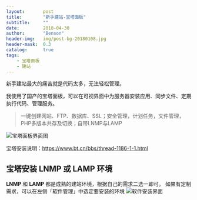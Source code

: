 ```yaml
---
layout:       post
title:        "新手建站-宝塔面板"
subtitle:     ""
date:         2018-04-30
author:       "Benson"
header-img:   img/post-bg-20180108.jpg
header-mask:  0.3
catalog:      true
tags:
    - 宝塔面板
    - 建站
---
```

新手建站最大的痛苦就是代码太多，无法轻松管理。

我使用了国产的宝塔面板，可以在可视界面中为服务器安装应用、同步文件、定期执行代码、管理服务。
> 一键创建网站、FTP、数据库、SSL；安全管理，计划任务，文件管理，PHP多版本共存及切换；自带LNMP与LAMP 

![宝塔面板界面图](http://tc.seoipo.com/18-4-30/97791164.jpg)

宝塔安装说明：https://www.bt.cn/bbs/thread-1186-1-1.html

## 宝塔安装 LNMP 或 LAMP 环境
**LNMP** 和 **LAMP** 都是成熟的建站环境，根据自己的需求二选一即可。
如果有定制需求，可以在左侧「软件管理」中选定要安装的环境
![软件安装界面](http://tc.seoipo.com/18-4-30/21951434.jpg)